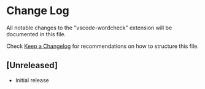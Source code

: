 # Change Log
All notable changes to the "vscode-wordcheck" extension will be documented in this file.

Check [Keep a Changelog](http://keepachangelog.com/) for recommendations on how to structure this file.

## [Unreleased]
- Initial release